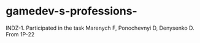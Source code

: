 # gamedev-s-professions-
INDZ-1. Participated in the task Marenych F, Ponochevnyi D, Denysenko D. From 1P-22

